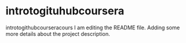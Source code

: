 # introtogituhubcoursera
introtogithubcourseracours
I am editing the README file. Adding some more details about the project description.

